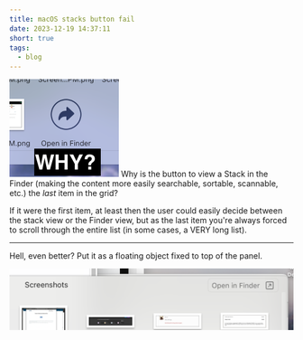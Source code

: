 ```yaml
---
title: macOS stacks button fail
date: 2023-12-19 14:37:11
short: true
tags:
  - blog
---
```


![A screenshot showing a dumb stack](/2023/12/19/macOS-stacks-button-fail/dumbStack.png)
Why is the button to view a Stack in the Finder (making the content more easily searchable, sortable, scannable, etc.) the _last_ item in the grid?

If it were the first item, at least then the user could easily decide between the stack view or the Finder view, but as the last item you're always forced to scroll through the entire list (in some cases, a VERY long list).

---

Hell, even better? Put it as a floating object fixed to top of the panel.

![A screenshot showing a fixed stack](/2023/12/19/macOS-stacks-button-fail/fixedStack.png)
